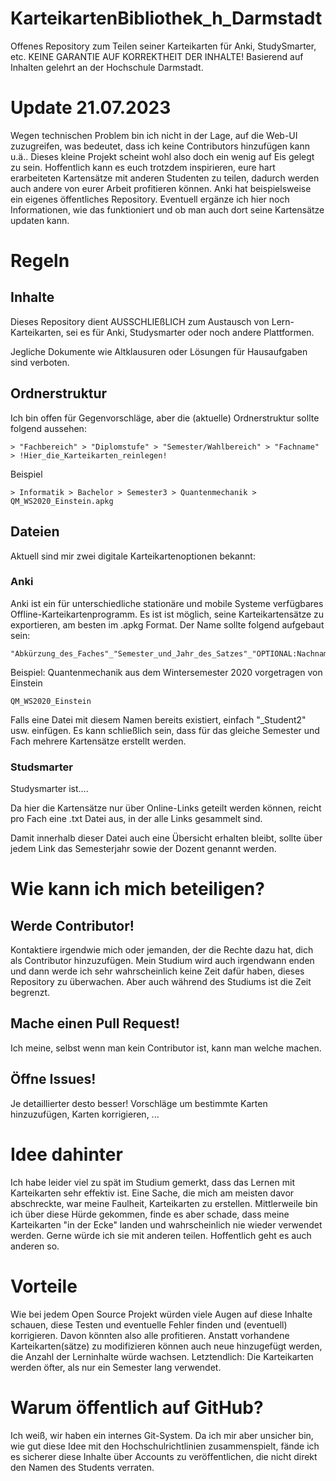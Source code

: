 # KarteikartenBibliothek_h_Darmstadt
Offenes Repository zum Teilen seiner Karteikarten für Anki, StudySmarter, etc. KEINE GARANTIE AUF KORREKTHEIT DER INHALTE!
Basierend auf Inhalten gelehrt an der Hochschule Darmstadt.

# Update 21.07.2023
Wegen technischen Problem bin ich nicht in der Lage, auf die Web-UI zuzugreifen, was bedeutet, dass ich keine Contributors hinzufügen kann u.ä.. Dieses kleine Projekt scheint wohl also doch ein wenig auf Eis gelegt zu sein. Hoffentlich kann es euch trotzdem inspirieren, eure hart erarbeiteten Kartensätze mit anderen Studenten zu teilen, dadurch werden auch andere von eurer Arbeit profitieren können. Anki hat beispielsweise ein eigenes öffentliches Repository. Eventuell ergänze ich hier noch Informationen, wie das funktioniert und ob man auch dort seine Kartensätze updaten kann.

# Regeln
## Inhalte
Dieses Repository dient AUSSCHLIEßLICH zum Austausch von Lern-Karteikarten, sei es für Anki, Studysmarter oder noch andere Plattformen.

Jegliche Dokumente wie Altklausuren oder Lösungen für Hausaufgaben sind verboten.

## Ordnerstruktur
Ich bin offen für Gegenvorschläge, aber die (aktuelle) Ordnerstruktur sollte folgend aussehen:
```
> "Fachbereich" > "Diplomstufe" > "Semester/Wahlbereich" > "Fachname" > !Hier_die_Karteikarten_reinlegen!
```
Beispiel
```
> Informatik > Bachelor > Semester3 > Quantenmechanik > QM_WS2020_Einstein.apkg
```
## Dateien
Aktuell sind mir zwei digitale Karteikartenoptionen bekannt:

### Anki
Anki ist ein für unterschiedliche stationäre und mobile Systeme verfügbares Offline-Karteikartenprogramm. Es ist ist möglich, seine Karteikartensätze zu exportieren, am besten im .apkg Format.
Der Name sollte folgend aufgebaut sein:
```
"Abkürzung_des_Faches"_"Semester_und_Jahr_des_Satzes"_"OPTIONAL:Nachname_des_Dozenten"
```
Beispiel: Quantenmechanik aus dem Wintersemester 2020 vorgetragen von Einstein
```
QM_WS2020_Einstein
```

Falls eine Datei mit diesem Namen bereits existiert, einfach "_Student2" usw. einfügen. Es kann schließlich sein, dass für das gleiche Semester und Fach mehrere Kartensätze erstellt werden.
### Studsmarter
Studysmarter ist....

Da hier die Kartensätze nur über Online-Links geteilt werden können, reicht pro Fach eine .txt Datei aus, in der alle Links gesammelt sind.

Damit innerhalb dieser Datei auch eine Übersicht erhalten bleibt, sollte über jedem Link das Semesterjahr sowie der Dozent genannt werden.


# Wie kann ich mich beteiligen?
## Werde Contributor!
Kontaktiere irgendwie mich oder jemanden, der die Rechte dazu hat, dich als Contributor hinzuzufügen.
Mein Studium wird auch irgendwann enden und dann werde ich sehr wahrscheinlich keine Zeit dafür haben, dieses Repository zu überwachen. Aber auch während des Studiums ist die Zeit begrenzt.

## Mache einen Pull Request!
Ich meine, selbst wenn man kein Contributor ist, kann man welche machen.

## Öffne Issues!
Je detaillierter desto besser! Vorschläge um bestimmte Karten hinzuzufügen, Karten korrigieren, ...

# Idee dahinter
Ich habe leider viel zu spät im Studium gemerkt, dass das Lernen mit Karteikarten sehr effektiv ist. Eine Sache, die mich am meisten davor abschreckte, war meine Faulheit, Karteikarten zu erstellen.
Mittlerweile bin ich über diese Hürde gekommen, finde es aber schade, dass meine Karteikarten "in der Ecke" landen und wahrscheinlich nie wieder verwendet werden. Gerne würde ich sie mit anderen teilen. Hoffentlich geht es auch anderen so.

# Vorteile
Wie bei jedem Open Source Projekt würden viele Augen auf diese Inhalte schauen, diese Testen und eventuelle Fehler finden und (eventuell) korrigieren. Davon könnten also alle profitieren.
Anstatt vorhandene Karteikarten(sätze) zu modifizieren können auch neue hinzugefügt werden, die Anzahl der Lerninhalte würde wachsen.
Letztendlich: Die Karteikarten werden öfter, als nur ein Semester lang verwendet.

# Warum öffentlich auf GitHub?
Ich weiß, wir haben ein internes Git-System. Da ich mir aber unsicher bin, wie gut diese Idee mit den Hochschulrichtlinien zusammenspielt, fände ich es sicherer diese Inhalte über Accounts zu veröffentlichen, die nicht direkt den Namen des Students verraten.  
